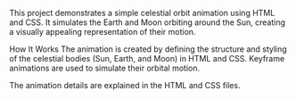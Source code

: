 This project demonstrates a simple celestial orbit animation using HTML and CSS. It simulates the Earth and Moon orbiting around the Sun, creating a visually appealing representation of their motion.

How It Works
The animation is created by defining the structure and styling of the celestial bodies (Sun, Earth, and Moon) in HTML and CSS. Keyframe animations are used to simulate their orbital motion.

The animation details are explained in the HTML and CSS files.
